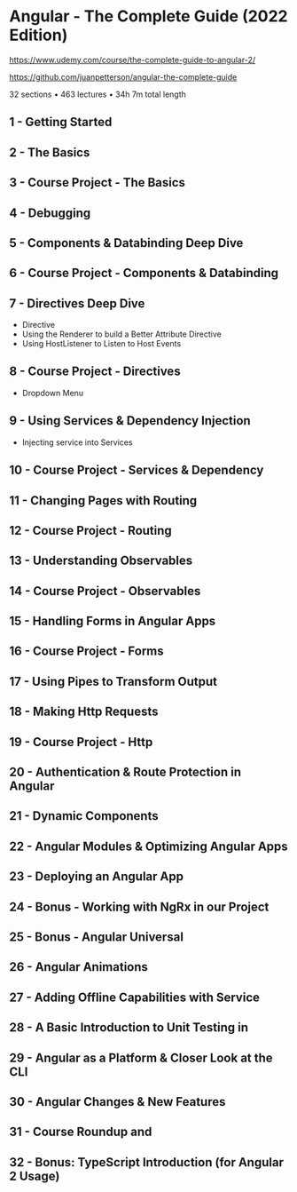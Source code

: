 
# Angular - The Complete Guide (2022 Edition)
https://www.udemy.com/course/the-complete-guide-to-angular-2/

https://github.com/juanpetterson/angular-the-complete-guide

32 sections • 463 lectures • 34h 7m total length

## 1 - Getting Started
## 2 - The Basics
## 3 - Course Project - The Basics
## 4 - Debugging
## 5 - Components & Databinding Deep Dive
## 6 - Course Project - Components & Databinding

## 7 - Directives Deep Dive
- Directive
- Using the Renderer to build a Better Attribute Directive
- Using HostListener to Listen to Host Events

## 8 - Course Project - Directives
- Dropdown Menu 

## 9 - Using Services & Dependency Injection
- Injecting service into Services

## 10 - Course Project - Services & Dependency

## 11 - Changing Pages with Routing

## 12 - Course Project - Routing

## 13 - Understanding Observables

## 14 - Course Project - Observables

## 15 - Handling Forms in Angular Apps

## 16 - Course Project - Forms

## 17 - Using Pipes to Transform Output
## 18 - Making Http Requests
## 19 - Course Project - Http

## 20 - Authentication & Route Protection in Angular
## 21 - Dynamic Components
## 22 - Angular Modules & Optimizing Angular Apps
## 23 - Deploying an Angular App
## 24 - Bonus - Working with NgRx in our Project
## 25 - Bonus - Angular Universal
## 26 - Angular Animations
## 27 - Adding Offline Capabilities with Service
## 28 - A Basic Introduction to Unit Testing in
## 29 - Angular as a Platform & Closer Look at the CLI

## 30 - Angular Changes & New Features

## 31 - Course Roundup and
## 32 - Bonus: TypeScript Introduction (for Angular 2 Usage)
